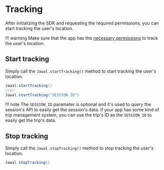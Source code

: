 # Tracking

After initializing the SDK and requesting the required permissions, you can start tracking the user's location.

!!! warning
    Make sure that the app has the [necessary permissions](https://developer.android.com/training/location/permissions) to track the user's location.

## Start tracking

Simply call the `Jawal.startTracking()` method to start tracking the user's location.

```java
Jawal.startTracking()
//or 
Jawal.startTracking("SESSION_ID")
```

!!! note
    The `SESSION_ID` parameter is optional and it's used to query the session's API to easily get the session's data.
    if your app has some kind of trip management system, you can use the trip's ID as the `SESSION_ID` to easily get the trip's data.

## Stop tracking

Simply call the `Jawal.stopTracking()` method to stop tracking the user's location.

```java
Jawal.stopTracking()
```
